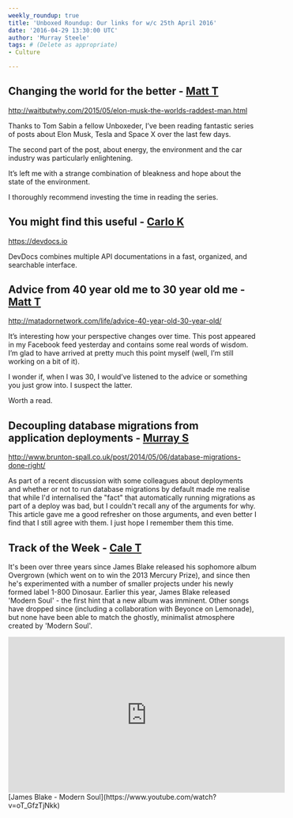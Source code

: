 ```yaml
---
weekly_roundup: true
title: 'Unboxed Roundup: Our links for w/c 25th April 2016'
date: '2016-04-29 13:30:00 UTC'
author: 'Murray Steele'
tags: # (Delete as appropriate)
- Culture

---
```


## Changing the world for the better - [Matt T](/people#matt-turrell)

http://waitbutwhy.com/2015/05/elon-musk-the-worlds-raddest-man.html

Thanks to Tom Sabin a fellow Unboxeder, I’ve been reading fantastic series of posts about Elon Musk, Tesla and Space X over the last few days.

The second part of the post, about energy, the environment and the car industry was particularly enlightening.

It’s left me with a strange combination of bleakness and hope about the state of the environment.

I thoroughly recommend investing the time in reading the series.

## You might find this useful - [Carlo K](/people#carlo-kruger)

https://devdocs.io

DevDocs combines multiple API documentations in a fast, organized, and searchable interface.

## Advice from 40 year old me to 30 year old me - [Matt T](/people#matt-turrell)

http://matadornetwork.com/life/advice-40-year-old-30-year-old/

It’s interesting how your perspective changes over time. This post appeared in my Facebook feed yesterday and contains some real words of wisdom. I’m glad to have arrived at pretty much this point myself (well, I’m still working on a bit of it).

I wonder if, when I was 30, I would’ve listened to the advice or something you just grow into. I suspect the latter.

Worth a read.

## Decoupling database migrations from application deployments - [Murray S](/people#murray-steele)

http://www.brunton-spall.co.uk/post/2014/05/06/database-migrations-done-right/

As part of a recent discussion with some colleagues about deployments and whether or not to run database migrations by default made me realise that while I'd internalised the "fact" that automatically running migrations as part of a deploy was bad, but I couldn't recall any of the arguments for why.  This article gave me a good refresher on those arguments, and even better I find that I still agree with them.  I just hope I remember them this time.

## Track of the Week - [Cale T](/people#cale-tilford)

It's been over three years since James Blake released his sophomore album Overgrown (which went on to win the 2013 Mercury Prize), and since then he's experimented with a number of smaller projects under his newly formed label 1-800 Dinosaur. Earlier this year, James Blake released 'Modern Soul' - the first hint that a new album was imminent. Other songs have dropped since (including a collaboration with Beyonce on Lemonade), but none have been able to match the ghostly, minimalist atmosphere created by 'Modern Soul'.

<iframe width="560" height="315" src="https://www.youtube.com/embed/oT_GfzTjNkk" frameborder="0" allowfullscreen></iframe>
[James Blake - Modern Soul](https://www.youtube.com/watch?v=oT_GfzTjNkk)
